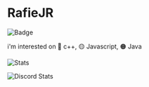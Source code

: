 <h1> RafieJR </h1>

![Badge](https://visitor-badge.laobi.icu/badge?page_id=RafieJR.RafieJR)

i'm interested on 🔵 c++, 🟡 Javascript, 🟠 Java

![Stats](https://github-readme-stats.vercel.app/api?username=RafieJR&show_icons=true)

![Discord Stats](https://discord.c99.nl/widget/theme-3/536372167839842365.png)
